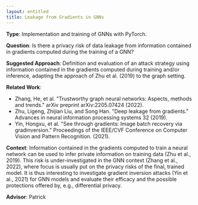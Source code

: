 ```yaml
---
layout: entitled
title: Leakage from Gradients in GNNs
---
```


**Type**: Implementation and training of GNNs with PyTorch.

**Question**:
Is there a privacy risk of data leakage from information contained in gradients computed during the training of a GNN?

**Suggested Approach**:
Definition and evaluation of an attack strategy using information contained in the gradients computed during training and/or inference, adapting the approach of Zhu et al. (2019) to the graph setting.


**Related Work**:
- Zhang, He, et al. "Trustworthy graph neural networks: Aspects, methods and trends." arXiv preprint arXiv:2205.07424 (2022).
- Zhu, Ligeng, Zhijian Liu, and Song Han. "Deep leakage from gradients." Advances in neural information processing systems 32 (2019).
- Yin, Hongxu, et al. "See through gradients: Image batch recovery via gradinversion." Proceedings of the IEEE/CVF Conference on Computer Vision and Pattern Recognition. (2021).

**Context**:
Information contained in the gradients computed to train a neural network can be used to infer private information on training data (Zhu et al., 2019).
This risk is under-investigated in the GNN context (Zhang et al., 2022), where focus is usually put on the privacy risks of the final, trained model.
It is thus interesting to investigate gradient inversion attacks (Yin et al., 2021) for GNN models and evaluate their efficacy and the possible protections offered by, e.g., differential privacy.

**Advisor**: Patrick
